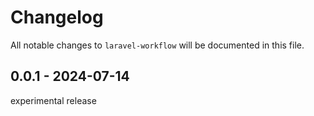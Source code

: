 # Changelog

All notable changes to `laravel-workflow` will be documented in this file.

## 0.0.1 - 2024-07-14

experimental release
